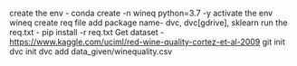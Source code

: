 create the env - conda create -n wineq python=3.7 -y
activate the env wineq
create req file
add package name-  dvc, dvc[gdrive], sklearn
run the req.txt - pip install -r req.txt 
Get dataset - https://www.kaggle.com/uciml/red-wine-quality-cortez-et-al-2009
git init
dvc init
dvc add data_given/winequality.csv
